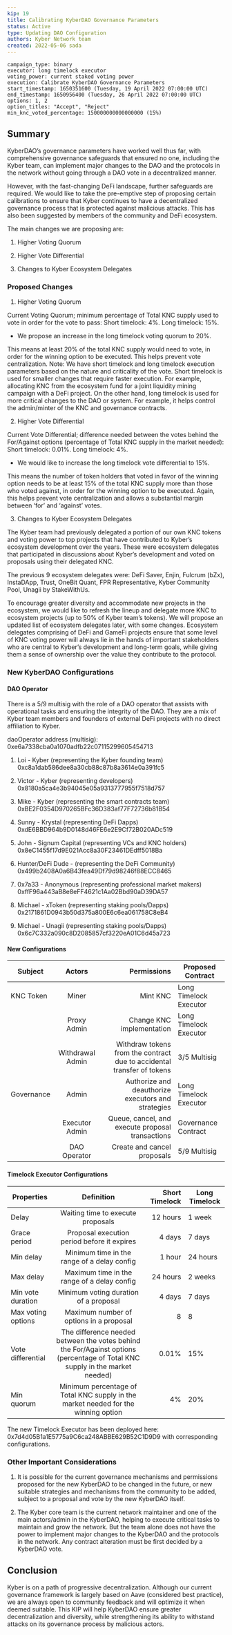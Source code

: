 ```yaml
---
kip: 19
title: Calibrating KyberDAO Governance Parameters
status: Active
type: Updating DAO Configuration
authors: Kyber Network team
created: 2022-05-06 sada 
---
```


```
campaign_type: binary
executor: long timelock executor
voting_power: current staked voting power
execution: Calibrate KyberDAO Governance Parameters
start_timestamp: 1650351600 (Tuesday, 19 April 2022 07:00:00 UTC)
end_timestamp: 1650956400 (Tuesday, 26 April 2022 07:00:00 UTC)
options: 1, 2
option_titles: "Accept", "Reject"
min_knc_voted_percentage: 150000000000000000 (15%)

```

## Summary

KyberDAO’s governance parameters have worked well thus far, with comprehensive governance safeguards that ensured no one, including the Kyber team, can implement major changes to the DAO and the protocols in the network without going through a DAO vote in a decentralized manner.

However, with the fast-changing DeFi landscape, further safeguards are required. We would like to take the pre-emptive step of proposing certain calibrations to ensure that Kyber continues to have a decentralized governance process that is protected against malicious attacks. This has also been suggested by members of the community and DeFi ecosystem.

The main changes we are proposing are:

1. Higher Voting Quorum

2. Higher Vote Differential

3. Changes to Kyber Ecosystem Delegates

### Proposed Changes

1. Higher Voting Quorum

Current Voting Quorum; minimum percentage of Total KNC supply used to vote in order for the vote to pass: Short timelock: 4%. Long timelock: 15%.

- We propose an increase in the long timelock voting quorum to 20%.

This means at least 20% of the total KNC supply would need to vote, in order for the winning option to be executed. This helps prevent vote centralization.
Note: We have short timelock and long timelock execution parameters based on the nature and criticality of the vote. Short timelock is used for smaller changes that require faster execution. For example, allocating KNC from the ecosystem fund for a joint liquidity mining campaign with a DeFi project. On the other hand, long timelock is used for more critical changes to the DAO or system. For example, it helps control the admin/minter of the KNC and governance contracts.

2. Higher Vote Differential

Current Vote Differential; difference needed between the votes behind the For/Against options (percentage of Total KNC supply in the market needed): Short timelock: 0.01%. Long timelock: 4%.

- We would like to increase the long timelock vote differential to 15%.

This means the number of token holders that voted in favor of the winning option needs to be at least 15% of the total KNC supply more than those who voted against, in order for the winning option to be executed. Again, this helps prevent vote centralization and allows a substantial margin between ‘for’ and ‘against’ votes.

3. Changes to Kyber Ecosystem Delegates

The Kyber team had previously delegated a portion of our own KNC tokens and voting power to top projects that have contributed to Kyber’s ecosystem development over the years. These were ecosystem delegates that participated in discussions about Kyber’s development and voted on proposals using their delegated KNC.

The previous 9 ecosystem delegates were:
DeFi Saver, Enjin, Fulcrum (bZx), InstaDApp, Trust, OneBit Quant, FPR Representative, Kyber Community Pool, Unagii by StakeWithUs.

To encourage greater diversity and accommodate new projects in the ecosystem, we would like to refresh the lineup and delegate more KNC to ecosystem projects (up to 50% of Kyber team’s tokens). We will propose an updated list of ecosystem delegates later, with some changes.
Ecosystem delegates comprising of DeFi and GameFi projects ensure that some level of KNC voting power will always lie in the hands of important stakeholders who are central to Kyber’s development and long-term goals, while giving them a sense of ownership over the value they contribute to the protocol.

### New KyberDAO Configurations

#### DAO Operator

There is a 5/9 multisig with the role of a DAO operator that assists with operational tasks and ensuring the integrity of the DAO. They are a mix of Kyber team members and founders of external DeFi projects with no direct affiliation to Kyber.

daoOperator address (multisig): 0xe6a7338cba0a1070adfb22c07115299605454713

1. Loi - Kyber (representing the Kyber founding team) 0xc8a1dab586dee8a30cb88c87b8a3614e0a391fc5

2. Victor - Kyber (representing developers)  
   0x8180a5ca4e3b94045e05a9313777955f7518d757

3. Mike - Kyber (representing the smart contracts team) 0xBE2F0354D970265BFc36D383af77F72736b81B54

4. Sunny - Krystal (representing DeFi Dapps) 0xdE6BBD964b9D0148d46FE6e2E9Cf72B020ADc519

5. John - Signum Capital (representing VCs and KNC holders) 0x8eC1455f17d9E021Acc8a30F23461DEdff5018Ba

6. Hunter/DeFi Dude - (representing the DeFi Community) 0x499b2408A0a6B43fea49Df79d98246f88ECC8465

7. 0x7a33 - Anonymous (representing professional market makers) 0xffF96a443aB8e8eFF4621c1Aa02Bbd90aD39DA57

8. Michael - xToken (representing staking pools/Dapps) 0x2171861D0943b50d375a800E6c6ea061758C8eB4

9. Michael - Unagii (representing staking pools/Dapps) 0x6c7C332a090c8D2085857cf3220eA01C6d45a723

#### New Configurations

| Subject    |      Actors      |                                                            Permissions | Proposed Contract      |
| ---------- | :--------------: | ---------------------------------------------------------------------: | ---------------------- |
| KNC Token  |      Miner       |                                                               Mint KNC | Long Timelock Executor |
|            |   Proxy Admin    |                                              Change KNC implementation | Long Timelock Executor |
|            | Withdrawal Admin | Withdraw tokens from the contract due to accidental transfer of tokens | 3/5 Multisig           |
| Governance |      Admin       |                     Authorize and deauthorize executors and strategies | Long Timelock Executor |
|            |  Executor Admin  |                       Queue, cancel, and execute proposal transactions | Governance Contract    |
|            |   DAO Operator   |                                            Create and cancel proposals | 5/9 Multisig           |

#### Timelock Executor Configurations

| Properties         |                                                          Definition                                                          | Short Timelock | Long Timelock |
| ------------------ | :--------------------------------------------------------------------------------------------------------------------------: | -------------: | ------------- |
| Delay              |                                              Waiting time to execute proposals                                               |       12 hours | 1 week        |
| Grace period       |                                         Proposal execution period before it expires                                          |         4 days | 7 days        |
| Min delay          |                                         Minimum time in the range of a delay config                                          |         1 hour | 24 hours      |
| Max delay          |                                         Maximum time in the range of a delay config                                          |       24 hours | 2 weeks       |
| Min vote duration  |                                            Minimum voting duration of a proposal                                             |         4 days | 7 days        |
| Max voting options |                                           Maximum number of options in a proposal                                            |              8 | 8             |
| Vote differential  | The difference needed between the votes behind the For/Against options (percentage of Total KNC supply in the market needed) |          0.01% | 15%           |
| Min quorum         |                      Minimum percentage of Total KNC supply in the market needed for the winning option                      |             4% | 20%           |

The new Timelock Executor has been deployed here: 0x7d4d05B1a1E5775a9C6ca248ABBE629B52C1D9D9 with corresponding configurations.

### Other Important Considerations

1. It is possible for the current governance mechanisms and permissions proposed for the new KyberDAO to be changed in the future, or new suitable strategies and mechanisms from the community to be added, subject to a proposal and vote by the new KyberDAO itself.

2. The Kyber core team is the current network maintainer and one of the main actors/admin in the KyberDAO, helping to execute critical tasks to maintain and grow the network. But the team alone does not have the power to implement major changes to the KyberDAO and the protocols in the network. Any contract alteration must be first decided by a KyberDAO vote.

## Conclusion

Kyber is on a path of progressive decentralization. Although our current governance framework is largely based on Aave (considered best practice), we are always open to community feedback and will optimize it when deemed suitable. This KIP will help KyberDAO ensure greater decentralization and diversity, while strengthening its ability to withstand attacks on its governance process by malicious actors.